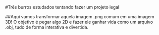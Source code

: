 #Três burros estudados tentando fazer um projeto legal

##Aqui vamos transformar aquela imagem .png comum em uma imagem 3D! O objetivo é pegar algo 2D e fazer ele ganhar vida como um arquivo .obj, tudo de forma interativa e divertida.
